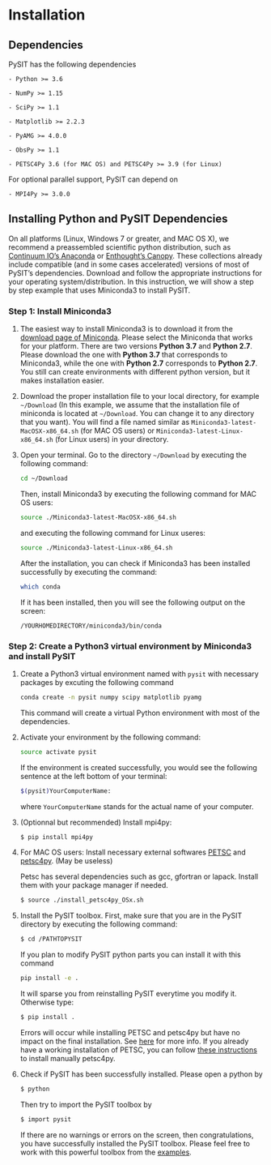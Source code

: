# Installation

## Dependencies

PySIT has the following dependencies

    - Python >= 3.6

    - NumPy >= 1.15

    - SciPy >= 1.1

    - Matplotlib >= 2.2.3

    - PyAMG >= 4.0.0 

    - ObsPy >= 1.1

    - PETSC4Py 3.6 (for MAC OS) and PETSC4Py >= 3.9 (for Linux)

For optional parallel support, PySIT can depend on

    - MPI4Py >= 3.0.0

## Installing Python and PySIT Dependencies

On all platforms (Linux, Windows 7 or greater, and MAC OS X), we recommend a preassembled scientific python distribution, such as [Continuum IO’s Anaconda] or [Enthought’s Canopy]. These collections already include compatible (and in some cases accelerated) versions of most of PySIT’s dependencies. Download and follow the appropriate instructions for your operating system/distribution. In this instruction, we will show a step by step example that uses Miniconda3 to install PySIT.

### Step 1: Install Miniconda3

1. The easiest way to install Miniconda3 is to download it from the [download page of Miniconda]. Please select the Miniconda that works for your platform. There are two versions **Python 3.7** and **Python 2.7**. Please download the one with **Python 3.7** that corresponds to Miniconda3, while the one with **Python 2.7** corresponds to **Python 2.7**. You still can create environments with different python version, but it makes installation easier.

2. Download the proper installation file to your local directory, for example `~/Download` (In this example, we assume that the installation file of miniconda is located at `~/Download`. You can change it to any directory that you want). You will find a file named similar as `Miniconda3-latest-MacOSX-x86_64.sh` (for MAC OS users) or `Miniconda3-latest-Linux-x86_64.sh` (for Linux users) in your directory.

3. Open your terminal. Go to the directory `~/Download` by executing the  following command:

    ```bash
    cd ~/Download
    ```

    Then, install Miniconda3 by executing the following command for MAC OS users:

    ```sh
    source ./Miniconda3-latest-MacOSX-x86_64.sh
    ```

    and executing the following command for Linux useres:

    ```sh
    source ./Miniconda3-latest-Linux-x86_64.sh
    ```

    After the installation, you can check if Miniconda3 has been installed successfully by executing the command:

    ```sh
    which conda
    ```

    If it has been installed, then you will see the following output on the screen:

    ```
    /YOURHOMEDIRECTORY/miniconda3/bin/conda
    ```

### Step 2: Create a Python3 virtual environment by Miniconda3 and install PySIT

1. Create a Python3 virtual environment named with `pysit` with necessary packages by excuting the following command

    ```sh
    conda create -n pysit numpy scipy matplotlib pyamg
    ```

    This command will create a virtual Python environment with most of the dependencies.

2. Activate your environment by the following command:

    ```sh
    source activate pysit
    ```

    If the environment is created successfully, you would see the following sentence at the left bottom of your terminal:

    ```sh
    $(pysit)YourComputerName:
    ```

    where `YourComputerName` stands for the actual name of your computer.

3. (Optionnal but recommended) Install mpi4py:

    ```sh
    $ pip install mpi4py
    ```

4. For MAC OS users: Install necessary external softwares [PETSC] and [petsc4py]. (May be useless)

    Petsc has several dependencies such as gcc, gfortran or lapack. Install them with your package manager if needed.

    ```sh
    $ source ./install_petsc4py_OSx.sh
    ```

5. Install the PySIT toolbox. First, make sure that you are in the PySIT directory by executing the following command:

    ```sh
    $ cd /PATHTOPYSIT
    ```

    If you plan to modify PySIT python parts you can install it with this command

    ```sh
    pip install -e .
    ```

    It will sparse you from reinstalling PySIT everytime you modify it. Otherwise type:

    ```sh
    $ pip install .
    ```

    Errors will occur while installing PETSC and petsc4py but have no impact on the final installation. See [here](https://bitbucket.org/petsc/petsc4py/issues/132/attributeerror-module-petsc-has-no) for more info.
    If you already have a working installation of PETSC, you can follow [these instructions](https://petsc4py.readthedocs.io/en/stable/install.html) to install manually petsc4py.
    
6. Check if PySIT has been successfully installed. Please open a python by

   ```sh
   $ python
   ```

   Then try to import the PySIT toolbox by

   ```sh
   $ import pysit
   ```

   If there are no warnings or errors on the screen, then congratulations, you have successfully installed the PySIT toolbox. Please feel free to work with this powerful toolbox from the [examples].

[Continuum IO’s Anaconda]: <https://www.anaconda.com/>
[Enthought’s Canopy]: <https://www.enthought.com/product/canopy/>
[download page of Miniconda]:<https://conda.io/miniconda.html>
[webpage of pip]:<https://pip.pypa.io/en/stable/installing/>
[PETSC]: <https://www.mcs.anl.gov/petsc/>
[petsc4py]: <https://pypi.org/project/petsc4py/>
[MUMPS]: <http://mumps.enseeiht.fr/>
[examples]: <https://github.com/pysit/pysit/tree/master/examples>
